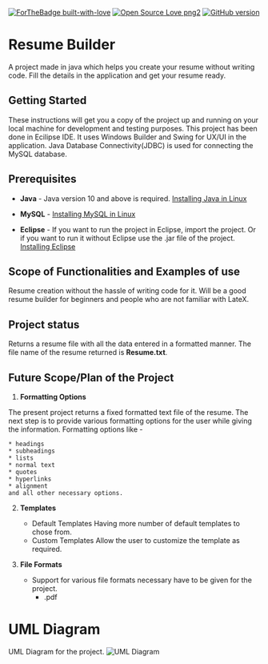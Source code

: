 [![ForTheBadge built-with-love](http://ForTheBadge.com/images/badges/built-with-love.svg)](https://GitHub.com/Naereen/) [![Open Source Love png2](https://badges.frapsoft.com/os/v2/open-source.png?v=103)](https://github.com/ellerbrock/open-source-badges/) [![GitHub version](https://badge.fury.io/gh/Naereen%2FStrapDown.js.svg)](https://github.com/Naereen/StrapDown.js)


# Resume Builder
A project made in java which helps you create your resume without writing code. Fill the details in the application and get your resume ready.

## Getting Started
These instructions will get you a copy of the project up and running on your local machine for development and testing purposes.
This project has been done in Ecilipse IDE. It uses Windows Builder and Swing for UX/UI in the application. Java Database Connectivity(JDBC) is used for connecting the MySQL database.

## Prerequisites
  * **Java** -
      Java version 10 and above is required.
      [Installing Java in Linux](https://linuxize.com/post/install-java-on-ubuntu-18-04/)

  * **MySQL** -
      [Installing MySQL in Linux](https://phoenixnap.com/kb/how-to-install-mysql-on-ubuntu-18-04)

  * **Eclipse** -
      If you want to run the project in Eclipse, import the project. Or if you want to run it without Eclipse use the .jar file of the project.
      [Installing Eclipse](https://linux4one.com/how-to-install-eclipse-ide-on-ubuntu-18-04/)

## Scope of Functionalities and Examples of use
Resume creation without the hassle of writing code for it. Will be a good resume builder for beginners and people who are not familiar with LateX. 

## Project status 
Returns a resume file with all the data entered in a formatted manner. The file name of the resume returned is **Resume.txt**.

## Future Scope/Plan of the Project

1. **Formatting Options**
 
 The present project returns a fixed formatted text file of the resume. The next step is to provide various formatting options for the user while giving the information.
   Formatting options like -
   
    * headings
    * subheadings
    * lists
    * normal text
    * quotes
    * hyperlinks
    * alignment
    and all other necessary options.
  
2. **Templates**
    * Default Templates
      Having more number of default templates to chose from. 
    * Custom Templates
      Allow the user to customize the template as required.

3. **File Formats**
    * Support for various file formats necessary have to be given for the project.
      * .pdf

# UML Diagram
UML Diagram for the project.
![UML Diagram](https://github.com/BhanuPrakashNani/OOPS-Java-Project/blob/master/UML-OOPS.png)

